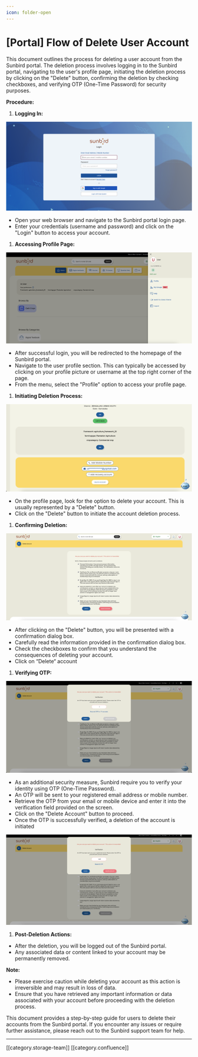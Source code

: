 ```yaml
---
icon: folder-open
---
```


# \[Portal] Flow of Delete User Account

This document outlines the process for deleting a user account from the Sunbird portal. The deletion process involves logging in to the Sunbird portal, navigating to the user's profile page, initiating the deletion process by clicking on the "Delete" button, confirming the deletion by checking checkboxes, and verifying OTP (One-Time Password) for security purposes.

**Procedure:**

1. **Logging In:**

![image-20240213-072643.png](../../../../../../.gitbook/assets/image-20240213-072643.png)

* Open your web browser and navigate to the Sunbird portal login page.
* Enter your credentials (username and password) and click on the "Login" button to access your account.

1. **Accessing Profile Page:**

![image-20240213-073148.png](../../../../../../.gitbook/assets/image-20240213-073148.png)

* After successful login, you will be redirected to the homepage of the Sunbird portal.
* Navigate to the user profile section. This can typically be accessed by clicking on your profile picture or username at the top right corner of the page.
* From the menu, select the "Profile" option to access your profile page.

1. **Initiating Deletion Process:**

![image-20240213-073217.png](../../../../../../.gitbook/assets/image-20240213-073217.png)

* On the profile page, look for the option to delete your account. This is usually represented by a "Delete" button.
* Click on the "Delete" button to initiate the account deletion process.

1. **Confirming Deletion:**

![image-20240213-073309.png](../../../../../../.gitbook/assets/image-20240213-073309.png)

* After clicking on the "Delete" button, you will be presented with a confirmation dialog box.
* Carefully read the information provided in the confirmation dialog box.
* Check the checkboxes to confirm that you understand the consequences of deleting your account.
* Click on “Delete“ account

1. **Verifying OTP:**

![image-20240213-073344.png](../../../../../../.gitbook/assets/image-20240213-073344.png)

* As an additional security measure, Sunbird require you to verify your identity using OTP (One-Time Password).
* An OTP will be sent to your registered email address or mobile number.
* Retrieve the OTP from your email or mobile device and enter it into the verification field provided on the screen.
* Click on the "Delete Account" button to proceed.
* Once the OTP is successfully verified, a deletion of the account is initiated

![image-20240213-073532.png](../../../../../../.gitbook/assets/image-20240213-073532.png)

1. **Post-Deletion Actions:**

* After the deletion, you will be logged out of the Sunbird portal.
* Any associated data or content linked to your account may be permanently removed.

**Note:**

* Please exercise caution while deleting your account as this action is irreversible and may result in loss of data.
* Ensure that you have retrieved any important information or data associated with your account before proceeding with the deletion process.

This document provides a step-by-step guide for users to delete their accounts from the Sunbird portal. If you encounter any issues or require further assistance, please reach out to the Sunbird support team for help.

***

\[\[category.storage-team]] \[\[category.confluence]]

